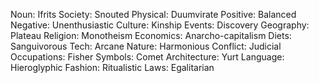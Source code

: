 Noun: Ifrits
Society: Snouted
Physical: Duumvirate
Positive: Balanced
Negative: Unenthusiastic
Culture: Kinship
Events: Discovery
Geography: Plateau
Religion: Monotheism
Economics: Anarcho-capitalism
Diets: Sanguivorous
Tech: Arcane
Nature: Harmonious
Conflict: Judicial
Occupations: Fisher
Symbols: Comet
Architecture: Yurt
Language: Hieroglyphic
Fashion: Ritualistic
Laws: Egalitarian